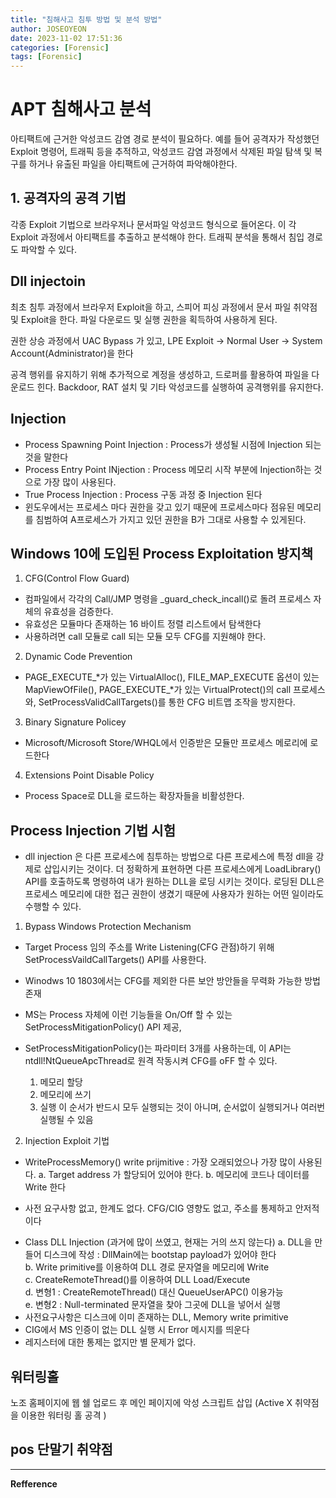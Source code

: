 ```yaml
---
title: "침해사고 침투 방법 및 분석 방법"
author: JOSEOYEON
date: 2023-11-02 17:51:36
categories: [Forensic]
tags: [Forensic]
---
```



# APT 침해사고 분석

아티팩트에 근거한 악성코드 감염 경로 분석이 필요하다. 예를 들어 공격자가 작성했던 Exploit 명령어, 트래픽 등을 추적하고, 악성코드 감염 과정에서 삭제된 파일 탐색 및 복구를 하거나 유출된 파일을 아티팩트에 근거하여 파악해야한다. 

## 1. 공격자의 공격 기법
각종 Exploit 기법으로 브라우저나 문서파일 악성코드 형식으로 들어온다. 이 각 Exploit 과정에서 아티팩트를 추출하고 분석해야 한다. 트래픽 분석을 통해서 침입 경로도 파악할 수 있다. 

## Dll injectoin 
최초 침투 과정에서 브라우저 Exploit을 하고, 스피어 피싱 과정에서 문서 파일 취약점 및 Exploit을 한다. 파일 다운로드 및 실행 권한을 획득하여 사용하게 된다. 

권한 상승 과정에서 UAC Bypass 가 있고, LPE Exploit -> Normal User -> System Account(Administrator)을 한다

공격 행위를 유지하기 위해
추가적으로 계정을 생성하고, 드로퍼를 활용하여 파일을 다운로드 힌다. Backdoor, RAT 설치 및 기타 악성코드를 실행하여 공격행위를 유지한다. 

## Injection 
- Process Spawning Point Injection : Process가 생성될 시점에 Injection 되는 것을 말한다
- Process Entry Point INjection : Process 메모리 시작 부분에 Injection하는 것으로 가장 많이 사용된다. 
- True Process Injection : Process 구동 과정 중 Injection 된다
- 윈도우에서는 프로세스 마다 권한을 갖고 있기 때문에 프로세스마다 점유된 메모리를 침범하여 A프로세스가 가지고 있던 권한을 B가 그대로 사용할 수 있게된다. 

## Windows 10에 도입된 Process Exploitation 방지책

1. CFG(Control Flow Guard)
- 컴파일에서 각각의 Call/JMP 명령을 _guard_check_incall()로 돌려 프로세스 자체의 유효성을 검증한다. 
- 유효성은 모듈마다 존재하는 16 바이트 정렬 리스트에서 탐색한다
- 사용하려면 call 모듈로 call 되는 모듈 모두 CFG를 지원해야 한다. 

2. Dynamic Code Prevention
- PAGE_EXECUTE_*가 있는 VirtualAlloc(), FILE_MAP_EXECUTE 옵션이 있는 MapViewOfFile(), PAGE_EXECUTE_*가 있는 VirtualProtect()의 call 프로세스와, SetProcessValidCallTargets()를 통한 CFG 비트맵 조작을 방지한다. 

3. Binary Signature Policey
- Microsoft/Microsoft Store/WHQL에서 인증받은 모듈만 프로세스 메로리에 로드한다 

4. Extensions Point Disable Policy
- Process Space로 DLL을 로드하는 확장자들을 비활성한다.

## Process Injection 기법 시험

- dll injection 은 다른 프로세스에 침투하는 방법으로 다른 프로세스에 특정 dll을 강제로 삽입시키는 것이다. 더 정확하게 표현하면 다른 프로세스에게 LoadLibrary() API를 호출하도록 명령하여 내가 원하는 DLL을 로딩 시키는 것이다. 로딩된 DLL은 프로세스 메모리에 대한 접근 권한이 생겼기 때문에 사용자가 원하는 어떤 일이라도 수행할 수 있다. 

1. Bypass Windows Protection Mechanism
- Target Process 임의 주소를 Write Listening(CFG 관점)하기 위해 SetProcessVaildCallTargets() API를 사용한다. 
- Winodws 10 1803에서는 CFG를 제외한 다른 보안 방안들을 무력화 가능한 방법 존재
- MS는 Process 자체에 이런 기능들을 On/Off 할 수 있는 SetProcessMitigationPolicy() API 제공,
- SetProcessMitigationPolicy()는 파라미터 3개를 사용하는데, 이 API는 ntdll!NtQueueApcThread로 원격 작동시켜 CFG를 oFF 할 수 있다. 

    1. 메모리 할당
    2. 메모리에 쓰기
    3. 실행
이 순서가 반드시 모두 실행되는 것이 아니며, 순서없이 실행되거나 여러번 실행될 수 있음

2. Injection Exploit 기법
- WriteProcessMemory() write prijmitive : 가장 오래되었으나 가장 많이 사용된다. 
a. Target address 가 할당되어 있어야 한다. 
b. 메모리에 코드나 데이터를 Write 한다
* 사전 요구사항 없고, 한계도 없다. CFG/CIG 영향도 없고, 주소를 통제하고 안저적이다 

- Class DLL Injection (과거에 많이 쓰였고, 현재는 거의 쓰지 않는다)
a. DLL을 만들어 디스크에 작성 : DllMain에는 bootstap payload가 있어야 한다 <br/>
b. Write primitive를 이용하여 DLL 경로 문자열을 메모리에 Write<br/>
c. CreateRemoteThread()를 이용하여 DLL Load/Execute<br/>
d. 변형1 : CreateRemoteThread() 대신 QueueUserAPC() 이용가능<br/>
e. 변형2 : Null-terminated 문자열을 찾아 그곳에 DLL을 넣어서 실행<br/>
 - 사전요구사항은 디스크에 이미 존재하는 DLL, Memory write primitive<br/>
 - CIG에서 MS 인증이 없는 DLL 실행 시 Error 메시지를 띄운다<br/>
 - 레지스터에 대한 통제는 없지만 별 문제가 없다.<br/>

 
## 워터링홀 

노조 홈페이지에 웹 쉘 업로드 후 메인 페이지에 악성 스크립트 삽입 (Active X 취약점을 이용한 워터링 홀 공격 )

## pos 단말기 취약점




---

**Refference**


